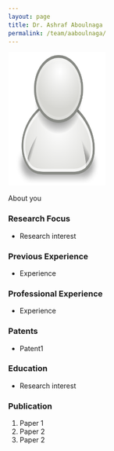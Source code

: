```yaml
---
layout: page
title: Dr. Ashraf Aboulnaga
permalink: /team/aaboulnaga/
---
```

![aaboulnaga](/team/aaboulnaga/small.png)

About you

### Research Focus
- Research interest 


### Previous Experience
- Experience


### Professional Experience
- Experience


### Patents
- Patent1


### Education
- Research interest 


### Publication 
1. Paper 1
2. Paper 2
3. Paper 2




